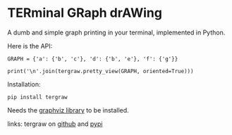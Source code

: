 # TERminal GRaph drAWing
A dumb and simple graph printing in your terminal, implemented in Python.

Here is the API:

    GRAPH = {'a': {'b', 'c'}, 'd': {'b', 'e'}, 'f': {'g'}}

    print('\n'.join(tergraw.pretty_view(GRAPH, oriented=True)))

Installation:

    pip install tergraw
    
Needs the [graphviz library](http://graphviz.org/download/) to be installed.

links: tergraw on [github](http://github.com/aluriak/tergraw) and [pypi](http://pypi.python.org/pypi/tergraw)
